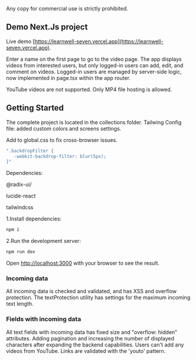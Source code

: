Any copy for commercial use is strictly prohibited.


## Demo Next.Js project


Live demo [https://learnwell-seven.vercel.app](https://learnwell-seven.vercel.app).

Enter a name on the first page to go to the video page. The app displays videos from interested users, but only logged-in users can add, edit, and comment on videos. Logged-in users are managed by server-side logic, now implemented in page.tsx within the app router.

YouTube videos are not supported. Only MP4 file hosting is allowed.


## Getting Started


The complete project is located in the collections folder. Tailwing Config file: added custom colors and screens settings.

Add to global.css to fix cross-browser issues.
```sh
".backdropFilter {
   -webkit-backdrop-filter: blur(5px);
}"
```


Dependencies:

  @radix-ui/

  lucide-react

  tailwindcss


1.Install dependencies:

```bash
npm i
```

2.Run the development server:

```bash
npm run dev
```

Open [http://localhost:3000](http://localhost:3000) with your browser to see the result.


### Incoming data


All incoming data is checked and validated, and has XSS and overflow protection. The textProtection utility has settings for the maximum incoming text length.



### Fields with incoming data


All text fields with incoming data has fixed size and "overflow: hidden" attributes. Adding pagination and increasing the number of displayed characters after expanding the backend capabilities.
Users can't add any videos from YouTube. Links are validated with the 'youto' pattern.

